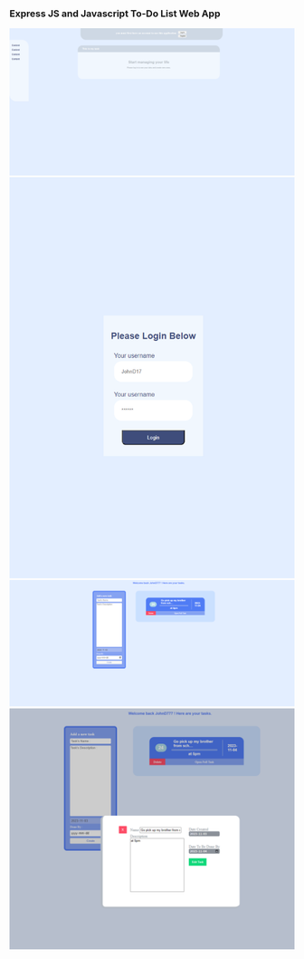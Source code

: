 ### Express JS and Javascript To-Do List Web App


![Home](/images/home.png)
![login](images/login.png)
![task](images/task.png)
![taskOpen](images/taskOpen.png)
